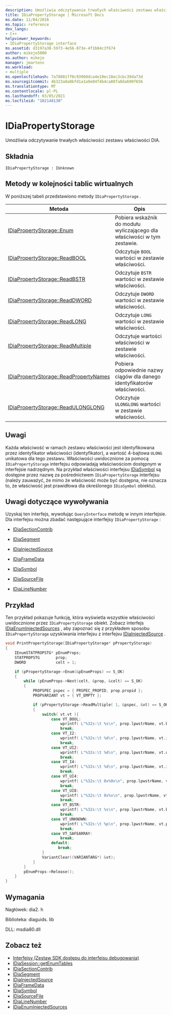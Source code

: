 ```yaml
---
description: Umożliwia odczytywanie trwałych właściwości zestawu właściwości DIA.
title: IDiaPropertyStorage | Microsoft Docs
ms.date: 11/04/2016
ms.topic: reference
dev_langs:
- C++
helpviewer_keywords:
- IDiaPropertyStorage interface
ms.assetid: d3197a38-5973-4e56-873e-4f1b84c3f674
author: mikejo5000
ms.author: mikejo
manager: jmartens
ms.workload:
- multiple
ms.openlocfilehash: 7a78801ff0c93960dca4e10ec18ec3cbc39da73d
ms.sourcegitcommit: 4b323a8a8bfd1a1a9e84f4b4ca88fa8da690f656
ms.translationtype: MT
ms.contentlocale: pl-PL
ms.lasthandoff: 03/05/2021
ms.locfileid: "102148130"
---
```

# <a name="idiapropertystorage"></a>IDiaPropertyStorage
Umożliwia odczytywanie trwałych właściwości zestawu właściwości DIA.

## <a name="syntax"></a>Składnia

```
IDiaPropertyStorage : IUnknown
```

## <a name="methods-in-vtable-order"></a>Metody w kolejności tablic wirtualnych
W poniższej tabeli przedstawiono metody `IDiaPropertyStorage` .

|Metoda|Opis|
|------------|-----------------|
|[IDiaPropertyStorage::Enum](../../debugger/debug-interface-access/idiapropertystorage-enum.md)|Pobiera wskaźnik do modułu wyliczającego dla właściwości w tym zestawie.|
|[IDiaPropertyStorage::ReadBOOL](../../debugger/debug-interface-access/idiapropertystorage-readbool.md)|Odczytuje `BOOL` wartości w zestawie właściwości.|
|[IDiaPropertyStorage::ReadBSTR](../../debugger/debug-interface-access/idiapropertystorage-readbstr.md)|Odczytuje `BSTR` wartości w zestawie właściwości.|
|[IDiaPropertyStorage::ReadDWORD](../../debugger/debug-interface-access/idiapropertystorage-readdword.md)|Odczytuje `DWORD` wartości w zestawie właściwości.|
|[IDiaPropertyStorage::ReadLONG](../../debugger/debug-interface-access/idiapropertystorage-readlong.md)|Odczytuje `LONG` wartości w zestawie właściwości.|
|[IDiaPropertyStorage::ReadMultiple](../../debugger/debug-interface-access/idiapropertystorage-readmultiple.md)|Odczytuje wartości właściwości w zestawie właściwości.|
|[IDiaPropertyStorage::ReadPropertyNames](../../debugger/debug-interface-access/idiapropertystorage-readpropertynames.md)|Pobiera odpowiednie nazwy ciągów dla danego identyfikatorów właściwości.|
|[IDiaPropertyStorage::ReadULONGLONG](../../debugger/debug-interface-access/idiapropertystorage-readulonglong.md)|Odczytuje `ULONGLONG` wartości w zestawie właściwości.|

## <a name="remarks"></a>Uwagi
Każda właściwość w ramach zestawu właściwości jest identyfikowana przez identyfikator właściwości (identyfikator), a wartość 4-bajtowa `ULONG` unikatowa dla tego zestawu. Właściwości uwidocznione za pomocą `IDiaPropertyStorage` interfejsu odpowiadają właściwościom dostępnym w interfejsie nadrzędnym. Na przykład właściwości interfejsu [IDiaSymbol](../../debugger/debug-interface-access/idiasymbol.md) są dostępne przez nazwę za pośrednictwem `IDiaPropertyStorage` interfejsu (należy zauważyć, że mimo że właściwość może być dostępna, nie oznacza to, że właściwość jest prawidłowa dla określonego `IDiaSymbol` obiektu).

## <a name="notes-for-callers"></a>Uwagi dotyczące wywoływania
Uzyskaj ten interfejs, wywołując `QueryInterface` metodę w innym interfejsie. Dla interfejsu można zbadać następujące interfejsy `IDiaPropertyStorage` :

- [IDiaSectionContrib](../../debugger/debug-interface-access/idiasectioncontrib.md)

- [IDiaSegment](../../debugger/debug-interface-access/idiasegment.md)

- [IDiaInjectedSource](../../debugger/debug-interface-access/idiainjectedsource.md)

- [IDiaFrameData](../../debugger/debug-interface-access/idiaframedata.md)

- [IDiaSymbol](../../debugger/debug-interface-access/idiasymbol.md)

- [IDiaSourceFile](../../debugger/debug-interface-access/idiasourcefile.md)

- [IDiaLineNumber](../../debugger/debug-interface-access/idialinenumber.md)

## <a name="example"></a>Przykład
Ten przykład pokazuje funkcję, która wyświetla wszystkie właściwości uwidocznione przez `IDiaPropertyStorage` obiekt. Zobacz interfejs [IDiaEnumInjectedSources](../../debugger/debug-interface-access/idiaenuminjectedsources.md) , aby zapoznać się z przykładem sposobu `IDiaPropertyStorage` uzyskiwania interfejsu z interfejsu [IDiaInjectedSource](../../debugger/debug-interface-access/idiainjectedsource.md) .

```C++
void PrintPropertyStorage(IDiaPropertyStorage* pPropertyStorage)
{
    IEnumSTATPROPSTG* pEnumProps;
    STATPROPSTG       prop;
    DWORD             celt = 1;

    if (pPropertyStorage->Enum(&pEnumProps) == S_OK)
    {
        while (pEnumProps->Next(celt, &prop, &celt) == S_OK)
        {
            PROPSPEC pspec = { PRSPEC_PROPID, prop.propid };
            PROPVARIANT vt = { VT_EMPTY };

            if (pPropertyStorage->ReadMultiple( 1, &pspec, &vt) == S_OK)
            {
                switch( vt.vt ){
                    case VT_BOOL:
                        wprintf( L"%32s:\t %s\n", prop.lpwstrName, vt.bVal ? L"true" : L"false" );
                        break;
                    case VT_I2:
                        wprintf( L"%32s:\t %d\n", prop.lpwstrName, vt.iVal );
                        break;
                    case VT_UI2:
                        wprintf( L"%32s:\t %d\n", prop.lpwstrName, vt.uiVal );
                        break;
                    case VT_I4:
                        wprintf( L"%32s:\t %d\n", prop.lpwstrName, vt.intVal );
                        break;
                    case VT_UI4:
                        wprintf( L"%32s:\t 0x%0x\n", prop.lpwstrName, vt.uintVal );
                        break;
                    case VT_UI8:
                        wprintf( L"%32s:\t 0x%x\n", prop.lpwstrName, vt.uhVal.QuadPart );
                        break;
                    case VT_BSTR:
                        wprintf( L"%32s:\t %s\n", prop.lpwstrName, vt.bstrVal );
                        break;
                    case VT_UNKNOWN:
                        wprintf( L"%32s:\t %p\n", prop.lpwstrName, vt.punkVal );
                        break;
                    case VT_SAFEARRAY:
                        break;
                    default:
                       break;
                }
                VariantClear((VARIANTARG*) &vt);
            }
        }
        pEnumProps->Release();
    }
}
```

## <a name="requirements"></a>Wymagania
Nagłówek: dia2. h

Biblioteka: diaguids. lib

DLL: msdia80.dll

## <a name="see-also"></a>Zobacz też
- [Interfejsy (Zestaw SDK dostępu do interfejsu debugowania)](../../debugger/debug-interface-access/interfaces-debug-interface-access-sdk.md)
- [IDiaSession::getEnumTables](../../debugger/debug-interface-access/idiasession-getenumtables.md)
- [IDiaSectionContrib](../../debugger/debug-interface-access/idiasectioncontrib.md)
- [IDiaSegment](../../debugger/debug-interface-access/idiasegment.md)
- [IDiaInjectedSource](../../debugger/debug-interface-access/idiainjectedsource.md)
- [IDiaFrameData](../../debugger/debug-interface-access/idiaframedata.md)
- [IDiaSymbol](../../debugger/debug-interface-access/idiasymbol.md)
- [IDiaSourceFile](../../debugger/debug-interface-access/idiasourcefile.md)
- [IDiaLineNumber](../../debugger/debug-interface-access/idialinenumber.md)
- [IDiaEnumInjectedSources](../../debugger/debug-interface-access/idiaenuminjectedsources.md)
